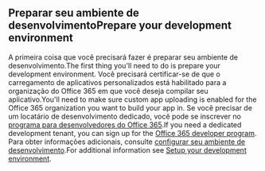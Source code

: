 ## <a name="prepare-your-development-environment"></a><span data-ttu-id="9889f-101">Preparar seu ambiente de desenvolvimento</span><span class="sxs-lookup"><span data-stu-id="9889f-101">Prepare your development environment</span></span>

<span data-ttu-id="9889f-102">A primeira coisa que você precisará fazer é preparar seu ambiente de desenvolvimento.</span><span class="sxs-lookup"><span data-stu-id="9889f-102">The first thing you'll need to do is prepare your development environment.</span></span> <span data-ttu-id="9889f-103">Você precisará certificar-se de que o carregamento de aplicativos personalizados está habilitado para a organização do Office 365 em que você deseja compilar seu aplicativo.</span><span class="sxs-lookup"><span data-stu-id="9889f-103">You'll need to make sure custom app uploading is enabled for the Office 365 organization you want to build your app in.</span></span> <span data-ttu-id="9889f-104">Se você precisar de um locatário de desenvolvimento dedicado, você pode se inscrever no [programa para desenvolvedores do Office 365](https://developer.microsoft.com/office/dev-program).</span><span class="sxs-lookup"><span data-stu-id="9889f-104">If you need a dedicated development tenant, you can sign up for the [Office 365 developer program](https://developer.microsoft.com/office/dev-program).</span></span> <span data-ttu-id="9889f-105">Para obter informações adicionais, consulte [configurar seu ambiente de desenvolvimento](~/concepts/build-and-test/prepare-your-o365-tenant.md).</span><span class="sxs-lookup"><span data-stu-id="9889f-105">For additional information see [Setup your development environment](~/concepts/build-and-test/prepare-your-o365-tenant.md).</span></span>